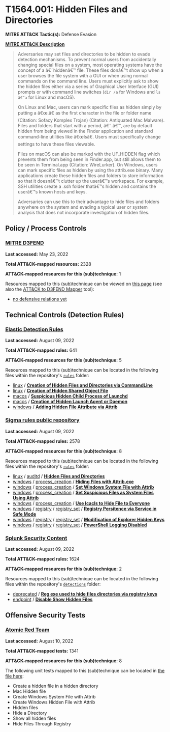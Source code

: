 # T1564.001: Hidden Files and Directories
**MITRE ATT&CK Tactic(s):** Defense Evasion

**[MITRE ATT&CK Description](https://attack.mitre.org/techniques/T1564/001)**
<blockquote>Adversaries may set files and directories to be hidden to evade detection mechanisms. To prevent normal users from accidentally changing special files on a system, most operating systems have the concept of a â€˜hiddenâ€™ file. These files donâ€™t show up when a user browses the file system with a GUI or when using normal commands on the command line. Users must explicitly ask to show the hidden files either via a series of Graphical User Interface (GUI) prompts or with command line switches (<code>dir /a</code> for Windows and <code>ls â€“a</code> for Linux and macOS).

On Linux and Mac, users can mark specific files as hidden simply by putting a â€œ.â€ as the first character in the file or folder name  (Citation: Sofacy Komplex Trojan) (Citation: Antiquated Mac Malware). Files and folders that start with a period, â€˜.â€™, are by default hidden from being viewed in the Finder application and standard command-line utilities like â€œlsâ€. Users must specifically change settings to have these files viewable.

Files on macOS can also be marked with the UF_HIDDEN flag which prevents them from being seen in Finder.app, but still allows them to be seen in Terminal.app (Citation: WireLurker). On Windows, users can mark specific files as hidden by using the attrib.exe binary. Many applications create these hidden files and folders to store information so that it doesnâ€™t clutter up the userâ€™s workspace. For example, SSH utilities create a .ssh folder thatâ€™s hidden and contains the userâ€™s known hosts and keys.

Adversaries can use this to their advantage to hide files and folders anywhere on the system and evading a typical user or system analysis that does not incorporate investigation of hidden files.</blockquote>

## Policy / Process Controls
### [MITRE D3FEND](https://d3fend.mitre.org/)
**Last accessed:** May 23, 2022

**Total ATT&CK-mapped resources:** 2328

**ATT&CK-mapped resources for this (sub)technique:** 1

Resources mapped to this (sub)technique can be viewed on [this page](https://d3fend.mitre.org/) (see also the [ATT&CK to D3FEND Mapper](https://d3fend.mitre.org/tools/attack-mapper) tool):

* [no defensive relations yet](https://d3fend.mitre.org/technique/d3f:nodefensiverelationsyet)

## Technical Controls (Detection Rules)
### [Elastic Detection Rules](https://github.com/elastic/detection-rules)
**Last accessed:** August 09, 2022

**Total ATT&CK-mapped rules:** 641

**ATT&CK-mapped resources for this (sub)technique:** 5

Resources mapped to this (sub)technique can be located in the following files within the repository's <code>[rules](https://github.com/elastic/detection-rules/tree/main/rules)</code> folder:

* [linux](https://github.com/elastic/detection-rules/tree/main/rules/linux/) / **[Creation of Hidden Files and Directories via CommandLine](https://github.com/elastic/detection-rules/blob/main/rules/linux/defense_evasion_hidden_file_dir_tmp.toml)**
* [linux](https://github.com/elastic/detection-rules/tree/main/rules/linux/) / **[Creation of Hidden Shared Object File](https://github.com/elastic/detection-rules/blob/main/rules/linux/defense_evasion_hidden_shared_object.toml)**
* [macos](https://github.com/elastic/detection-rules/tree/main/rules/macos/) / **[Suspicious Hidden Child Process of Launchd](https://github.com/elastic/detection-rules/blob/main/rules/macos/persistence_defense_evasion_hidden_launch_agent_deamon_logonitem_process.toml)**
* [macos](https://github.com/elastic/detection-rules/tree/main/rules/macos/) / **[Creation of Hidden Launch Agent or Daemon](https://github.com/elastic/detection-rules/blob/main/rules/macos/persistence_evasion_hidden_launch_agent_deamon_creation.toml)**
* [windows](https://github.com/elastic/detection-rules/tree/main/rules/windows/) / **[Adding Hidden File Attribute via Attrib](https://github.com/elastic/detection-rules/blob/main/rules/windows/defense_evasion_adding_the_hidden_file_attribute_with_via_attribexe.toml)**

### [Sigma rules public repository](https://github.com/SigmaHQ/sigma)
**Last accessed:** August 09, 2022

**Total ATT&CK-mapped rules:** 2578

**ATT&CK-mapped resources for this (sub)technique:** 8

Resources mapped to this (sub)technique can be located in the following files within the repository's <code>[rules](https://github.com/SigmaHQ/sigma/tree/master/rules)</code> folder:

* [linux](https://github.com/SigmaHQ/sigma/tree/master/rules/linux/) / [auditd](https://github.com/SigmaHQ/sigma/tree/master/rules/linux/auditd/) / **[Hidden Files and Directories](https://github.com/SigmaHQ/sigma/blob/master/rules/linux/auditd/lnx_auditd_hidden_files_directories.yml)**
* [windows](https://github.com/SigmaHQ/sigma/tree/master/rules/windows/) / [process_creation](https://github.com/SigmaHQ/sigma/tree/master/rules/windows/process_creation/) / **[Hiding Files with Attrib.exe](https://github.com/SigmaHQ/sigma/blob/master/rules/windows/process_creation/proc_creation_win_attrib_hiding_files.yml)**
* [windows](https://github.com/SigmaHQ/sigma/tree/master/rules/windows/) / [process_creation](https://github.com/SigmaHQ/sigma/tree/master/rules/windows/process_creation/) / **[Set Windows System File with Attrib](https://github.com/SigmaHQ/sigma/blob/master/rules/windows/process_creation/proc_creation_win_attrib_system.yml)**
* [windows](https://github.com/SigmaHQ/sigma/tree/master/rules/windows/) / [process_creation](https://github.com/SigmaHQ/sigma/tree/master/rules/windows/process_creation/) / **[Set Suspicious Files as System Files Using Attrib](https://github.com/SigmaHQ/sigma/blob/master/rules/windows/process_creation/proc_creation_win_attrib_system_susp_paths.yml)**
* [windows](https://github.com/SigmaHQ/sigma/tree/master/rules/windows/) / [process_creation](https://github.com/SigmaHQ/sigma/tree/master/rules/windows/process_creation/) / **[Use Icacls to Hide File to Everyone](https://github.com/SigmaHQ/sigma/blob/master/rules/windows/process_creation/proc_creation_win_icacls_deny.yml)**
* [windows](https://github.com/SigmaHQ/sigma/tree/master/rules/windows/) / [registry](https://github.com/SigmaHQ/sigma/tree/master/rules/windows/registry/) / [registry_set](https://github.com/SigmaHQ/sigma/tree/master/rules/windows/registry/registry_set/) / **[Registry Persitence via Service in Safe Mode](https://github.com/SigmaHQ/sigma/blob/master/rules/windows/registry/registry_set/registry_set_add_load_service_in_safe_mode.yml)**
* [windows](https://github.com/SigmaHQ/sigma/tree/master/rules/windows/) / [registry](https://github.com/SigmaHQ/sigma/tree/master/rules/windows/registry/) / [registry_set](https://github.com/SigmaHQ/sigma/tree/master/rules/windows/registry/registry_set/) / **[Modification of Explorer Hidden Keys](https://github.com/SigmaHQ/sigma/blob/master/rules/windows/registry/registry_set/registry_set_hide_file.yml)**
* [windows](https://github.com/SigmaHQ/sigma/tree/master/rules/windows/) / [registry](https://github.com/SigmaHQ/sigma/tree/master/rules/windows/registry/) / [registry_set](https://github.com/SigmaHQ/sigma/tree/master/rules/windows/registry/registry_set/) / **[PowerShell Logging Disabled](https://github.com/SigmaHQ/sigma/blob/master/rules/windows/registry/registry_set/registry_set_powershell_logging_disabled.yml)**

### [Splunk Security Content](https://github.com/splunk/security_content)
**Last accessed:** August 09, 2022

**Total ATT&CK-mapped rules:** 1624

**ATT&CK-mapped resources for this (sub)technique:** 2

Resources mapped to this (sub)technique can be located in the following files within the repository's <code>[detections](https://github.com/splunk/security_content/tree/develop/detections)</code> folder:

* [deprecated](https://github.com/splunk/security_content/tree/develop/detections/deprecated/) / **[Reg exe used to hide files directories via registry keys](https://github.com/splunk/security_content/blob/develop/detections/deprecated/reg_exe_used_to_hide_files_directories_via_registry_keys.yml)**
* [endpoint](https://github.com/splunk/security_content/tree/develop/detections/endpoint/) / **[Disable Show Hidden Files](https://github.com/splunk/security_content/blob/develop/detections/endpoint/disable_show_hidden_files.yml)**


## Offensive Security Tests
### [Atomic Red Team](https://github.com/redcanaryco/atomic-red-team)
**Last accessed:** August 10, 2022

**Total ATT&CK-mapped tests:** 1341

**ATT&CK-mapped resources for this (sub)technique:** 8

The following unit tests mapped to this (sub)technique can be located in [the file here](https://github.com/redcanaryco/atomic-red-team/tree/master/atomics/T1564.001/T1564.001.yaml):

* Create a hidden file in a hidden directory
* Mac Hidden file
* Create Windows System File with Attrib
* Create Windows Hidden File with Attrib
* Hidden files
* Hide a Directory
* Show all hidden files
* Hide Files Through Registry

